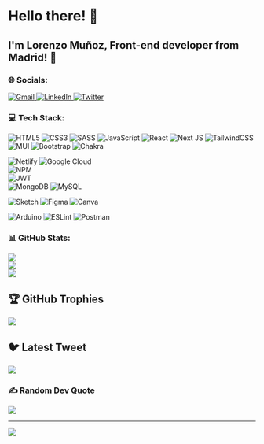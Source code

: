 # Hello there! :wave:
## I'm **Lorenzo Muñoz**, Front-end developer from **Madrid**! :city_sunset:
### 🌐 Socials:
<a href="cepo_mm@hotmail.com">
  <img src="https://img.icons8.com/bubbles/50/000000/gmail.png" alt="Gmail" />
</a>
<a href="https://linkedin.com/in/https://www.linkedin.com/in/lorenzo-mmu%C3%B1oz/">
  <img src="https://img.icons8.com/bubbles/50/000000/linkedin.png" alt="LinkedIn" />
</a>
<a href="[https://twitter.com/](https://twitter.com/https://twitter.com/LorensioDev)">
  <img src="https://img.icons8.com/bubbles/50/000000/twitter.png" alt="Twitter" />
</a>

### 💻 Tech Stack:

![HTML5](https://img.shields.io/badge/HTML5-%23E34F26.svg?style=flat&logo=HTML5&logoColor=white)
![CSS3](https://img.shields.io/badge/CSS3-%231572B6.svg?style=flat&logo=CSS3&logoColor=white)
![SASS](https://img.shields.io/badge/SASS-hotpink.svg?style=flat&logo=SASS&logoColor=white)
![JavaScript](https://img.shields.io/badge/JAVASCRIPT-%23323330.svg?style=flat&logo=JavaScript&logoColor=%23F7DF1E)
![React](https://img.shields.io/badge/REACTJS-%2320232a.svg?style=flat&logo=React&logoColor=%2361DAFB)
![Next JS](https://img.shields.io/badge/NEXTJS-black?style=flat&logo=next.js&logoColor=white)
![TailwindCSS](https://img.shields.io/badge/TAILWINDCSS-%2338B2AC.svg?style=flat&logo=tailwind-css&logoColor=white)
![MUI](https://img.shields.io/badge/MUI-%230081CB.svg?style=flat&logo=material-ui&logoColor=white)
![Bootstrap](https://img.shields.io/badge/BOOTSTRAP-%23563D7C.svg?style=flat&logo=bootstrap&logoColor=white)
![Chakra](https://img.shields.io/badge/CHAKRA-%234ED1C5.svg?style=flat&logo=chakraui&logoColor=white)

![Netlify](https://img.shields.io/badge/NETLIFY-%23000000.svg?style=flat&logo=netlify&logoColor=#00C7B7)
![Google Cloud](https://img.shields.io/badge/GOOGLE%20CLOUD-%234285F4.svg?style=flat&logo=google-cloud&logoColor=white)     
![NPM](https://img.shields.io/badge/NPM-%23000000.svg?style=flat&logo=npm&logoColor=white)  
![JWT](https://img.shields.io/badge/JWT-black?style=flat&logo=JSON%20web%20tokens)    
![MongoDB](https://img.shields.io/badge/MONGODB-%234ea94b.svg?style=flat&logo=mongodb&logoColor=white) 
![MySQL](https://img.shields.io/badge/MYSQL-%2300f.svg?style=flat&logo=mysql&logoColor=white) 

![Sketch](https://img.shields.io/badge/SKETCH-FFB387?style=flat&logo=sketch&logoColor=black)
![Figma](https://img.shields.io/badge/FIGMA-%23F24E1E.svg?style=flat&logo=figma&logoColor=white) 
![Canva](https://img.shields.io/badge/CANVA-%2300C4CC.svg?style=flat&logo=Canva&logoColor=white) 

![Arduino](https://img.shields.io/badge/-ARDUINO-00979D?style=flat&logo=Arduino&logoColor=white) 
![ESLint](https://img.shields.io/badge/ESLint-4B3263?style=flat&logo=eslint&logoColor=white) 
![Postman](https://img.shields.io/badge/POSTMAN-FF6C37?style=flat&logo=postman&logoColor=white)

### 📊 GitHub Stats:
![](https://github-readme-stats.vercel.app/api?username=lorenzo-mm&theme=blue-green&hide_border=true&include_all_commits=true&count_private=true)<br/>
![](https://github-readme-streak-stats.herokuapp.com/?user=lorenzo-mm&theme=blue-green&hide_border=true)<br/>
![](https://github-readme-stats.vercel.app/api/top-langs/?username=lorenzo-mm&theme=blue-green&hide_border=true&include_all_commits=true&count_private=true&layout=compact)

## 🏆 GitHub Trophies
![](https://github-profile-trophy.vercel.app/?username=lorenzo-mm&theme=matrix&no-frame=false&no-bg=true&margin-w=4)

## 🐦 Latest Tweet
[![](https://gtce.itsvg.in/api?username=https://twitter.com/LorensioDev)](https://github.com/VishwaGauravIn/github-twitter-card-embed)

### ✍️ Random Dev Quote
![](https://quotes-github-readme.vercel.app/api?type=horizontal&theme=merko)

---
[![](https://visitcount.itsvg.in/api?id=lorenzo-mm&icon=9&color=3)](https://visitcount.itsvg.in)

<!-- Proudly created with GPRM ( https://gprm.itsvg.in ) -->
